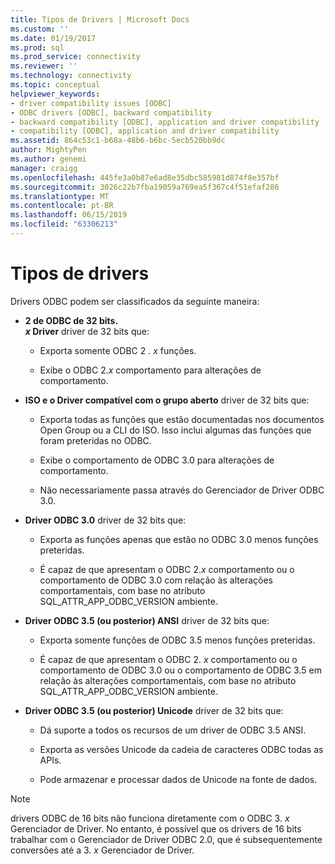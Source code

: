 ```yaml
---
title: Tipos de Drivers | Microsoft Docs
ms.custom: ''
ms.date: 01/19/2017
ms.prod: sql
ms.prod_service: connectivity
ms.reviewer: ''
ms.technology: connectivity
ms.topic: conceptual
helpviewer_keywords:
- driver compatibility issues [ODBC]
- ODBC drivers [ODBC], backward compatibility
- backward compatibility [ODBC], application and driver compatibility
- compatibility [ODBC], application and driver compatibility
ms.assetid: 864c53c1-b68a-48b6-b6bc-5ecb520bb9dc
author: MightyPen
ms.author: genemi
manager: craigg
ms.openlocfilehash: 445fe3a0b87e6ad8e35dbc585981d874f8e357bf
ms.sourcegitcommit: 3026c22b7fba19059a769ea5f367c4f51efaf286
ms.translationtype: MT
ms.contentlocale: pt-BR
ms.lasthandoff: 06/15/2019
ms.locfileid: "63306213"
---
```

# <a name="types-of-drivers"></a>Tipos de drivers
Drivers ODBC podem ser classificados da seguinte maneira:  
  
-   **2 de ODBC de 32 bits.**  
     **_x_ Driver** driver de 32 bits que:  
  
    -   Exporta somente ODBC 2 *. x* funções.  
  
    -   Exibe o ODBC 2.*x* comportamento para alterações de comportamento.  
  
-   **ISO e o Driver compatível com o grupo aberto** driver de 32 bits que:  
  
    -   Exporta todas as funções que estão documentadas nos documentos Open Group ou a CLI do ISO. Isso inclui algumas das funções que foram preteridas no ODBC.  
  
    -   Exibe o comportamento de ODBC 3.0 para alterações de comportamento.  
  
    -   Não necessariamente passa através do Gerenciador de Driver ODBC 3.0.  
  
-   **Driver ODBC 3.0** driver de 32 bits que:  
  
    -   Exporta as funções apenas que estão no ODBC 3.0 menos funções preteridas.  
  
    -   É capaz de que apresentam o ODBC 2.*x* comportamento ou o comportamento de ODBC 3.0 com relação às alterações comportamentais, com base no atributo SQL_ATTR_APP_ODBC_VERSION ambiente.  
  
-   **Driver ODBC 3.5 (ou posterior) ANSI** driver de 32 bits que:  
  
    -   Exporta somente funções de ODBC 3.5 menos funções preteridas.  
  
    -   É capaz de que apresentam o ODBC 2. *x* comportamento ou o comportamento de ODBC 3.0 ou o comportamento de ODBC 3.5 em relação às alterações comportamentais, com base no atributo SQL_ATTR_APP_ODBC_VERSION ambiente.  
  
-   **Driver ODBC 3.5 (ou posterior) Unicode** driver de 32 bits que:  
  
    -   Dá suporte a todos os recursos de um driver de ODBC 3.5 ANSI.  
  
    -   Exporta as versões Unicode da cadeia de caracteres ODBC todas as APIs.  
  
    -   Pode armazenar e processar dados de Unicode na fonte de dados.  
  
> [!NOTE]  
>  drivers ODBC de 16 bits não funciona diretamente com o ODBC 3. *x* Gerenciador de Driver. No entanto, é possível que os drivers de 16 bits trabalhar com o Gerenciador de Driver ODBC 2.0, que é subsequentemente conversões até a 3. *x* Gerenciador de Driver.
